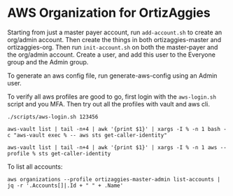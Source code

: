 # AWS Organization for OrtizAggies

Starting from just a master payer account, run `add-account.sh` to create an
org/admin account. Then create the things in both ortizaggies-master and
ortizaggies-org. Then run `init-account.sh` on both the master-payer and the
org/admin account. Create a user, and add this user to the Everyone group and
the Admin group.

To generate an aws config file, run generate-aws-config using an Admin user.

To verify all aws profiles are good to go, first login with the `aws-login.sh`
script and you MFA. Then try out all the profiles with vault and aws cli.

```
./scripts/aws-login.sh 123456

aws-vault list | tail -n+4 | awk '{print $1}' | xargs -I % -n 1 bash -c "aws-vault exec % -- aws sts get-caller-identity"

aws-vault list | tail -n+4 | awk '{print $1}' | xargs -I % -n 1 aws --profile % sts get-caller-identity
```

To list all accounts:

```
aws organizations --profile ortizaggies-master-admin list-accounts | jq -r '.Accounts[]|.Id + " " + .Name'
```
